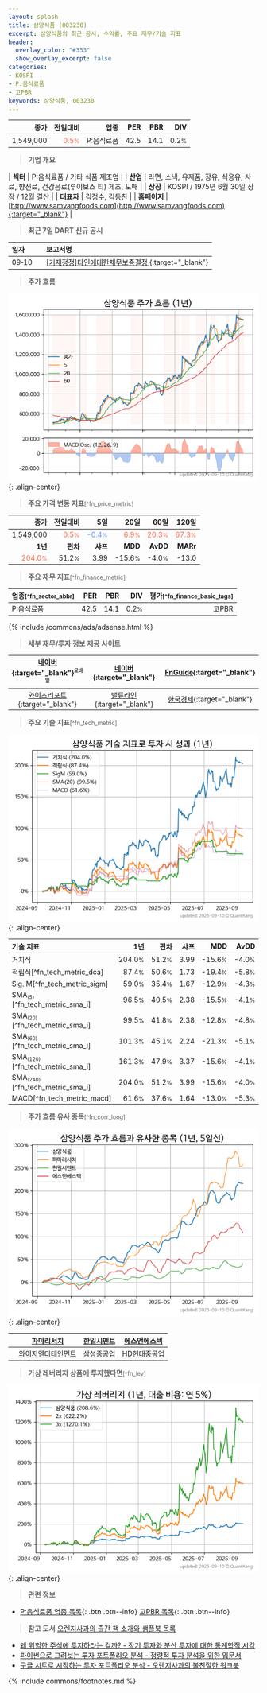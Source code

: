 ```yaml
---
layout: splash
title: 삼양식품 (003230)
excerpt: 삼양식품의 최근 공시, 수익률, 주요 재무/기술 지표
header:
  overlay_color: "#333"
  show_overlay_excerpt: false
categories:
- KOSPI
- P:음식료품
- 고PBR
keywords: 삼양식품, 003230
---
```


| **종가** | **전일대비** | **업종** | **PER** | **PBR** | **DIV** |
| -------: | -----------: | -------: | ------: | ------: | ------: |
| 1,549,000 | <span style="color: tomato">0.5<small>%</small></span> | P:음식료품 | 42.5 | 14.1 | 0.2<small>%</small> |

<!-- more -->


> **기업 개요**<a id="company"></a>

| <span style="white-space:nowrap;">**섹터**</span> | P:음식료품 / 기타 식품 제조업 |
| <span style="white-space:nowrap;">**산업**</span> | 라면, 스낵, 유제품, 장유, 식용유, 사료, 향신료, 건강음료(루이보스 티) 제조, 도매 |
| <span style="white-space:nowrap;">**상장**</span> | KOSPI / 1975년 6월 30일 상장 / 12월 결산 |
| <span style="white-space:nowrap;">**대표자**</span> | 김정수, 김동찬 |
| <span style="white-space:nowrap;">**홈페이지**</span> | [http://www.samyangfoods.com](http://www.samyangfoods.com){:target="_blank"} |


> **최근 7일 DART 신규 공시**<a id="dart"></a>

| **일자** |      | **보고서명** |
| :------- | :--- | :----------- |
| 09&#x2011;10 | | [[기재정정]타인에대한채무보증결정              ](https://dart.fss.or.kr/dsaf001/main.do?rcpNo=20250910800315){:target="_blank"} |


> **주가 흐름**<a id="price"></a>

![003230](/stock/images/003230.png){: .align-center}


> **주요 가격 변동 지표**<small>[^fn_price_metric]</small>

| **종가** | **전일대비** | **5일** | **20일** | **60일** | **120일** |
| -------: | -----------: | ------: | -------: | -------: | --------: |
| 1,549,000 | <span style="color: tomato">0.5<small>%</small></span> | <span style="color: cornflowerblue">-0.4<small>%</small></span> | <span style="color: tomato">6.9<small>%</small></span> | <span style="color: tomato">20.3<small>%</small></span> | <span style="color: tomato">67.3<small>%</small></span> |
| **1년** | **편차** | **샤프** | **MDD** | **AvDD** | **MARr** |
| <span style="color: tomato">204.0<small>%</small></span> | 51.2<small>%</small> | 3.99 | -15.6<small>%</small> | -4.0<small>%</small> | -13.0 |


> **주요 재무 지표**<small>[^fn_finance_metric]</small>

| **업종**<small>[^fn_sector_abbr]</small> | **PER** | **PBR** | **DIV** | **평가**<small>[^fn_finance_basic_tags]</small> |
| :--------------------------------------- | ------: | ------: | ------: | ----------------------------------------------: |
| P:음식료품 | 42.5 | 14.1 | 0.2<small>%</small> | 고PBR |



{% include /commons/ads/adsense.html %}

> **세부 재무/투자 정보 제공 사이트**

| [네이버](https://m.stock.naver.com/domestic/stock/003230/finance/summary){:target="_blank"}<sup><small>모바일</small></sup> | [네이버](https://finance.naver.com/item/coinfo.naver?code=003230){:target="_blank"} | [FnGuide](https://comp.fnguide.com/SVO2/ASP/SVD_Invest.asp?gicode=A003230&MenuYn=Y){:target="_blank"} |
| :---: | :---: | :---: |
| [와이즈리포트](https://comp.wisereport.co.kr/company/c1040001.aspx?cmp_cd=003230){:target="_blank"} | [밸류라인](https://www.valueline.co.kr/finance/summary/003230){:target="_blank"} | [한국경제](https://markets.hankyung.com/stock/003230/financial-summary){:target="_blank"} |


> **주요 기술 지표**<small>[^fn_tech_metric]</small>


![003230](/stock/images/003230_tech.png){: .align-center}

| **기술 지표** | **1년** | **편차** | **샤프** | **MDD** | **AvDD** |
| :------------ | ------: | -----------: | -------: | ------: | -------: |
| 거치식 | 204.0<small>%</small> | 51.2<small>%</small> | 3.99 | -15.6<small>%</small> | -4.0<small>%</small> |
| 적립식[^fn_tech_metric_dca] | 87.4<small>%</small> | 50.6<small>%</small> | 1.73 | -19.4<small>%</small> | -5.8<small>%</small> |
| Sig. M[^fn_tech_metric_sigm] | 59.0<small>%</small> | 35.4<small>%</small> | 1.67 | -12.9<small>%</small> | -4.3<small>%</small> |
| SMA<small><sub>(5)</sub></small>[^fn_tech_metric_sma_i] | 96.5<small>%</small> | 40.5<small>%</small> | 2.38 | -15.5<small>%</small> | -4.1<small>%</small> |
| SMA<small><sub>(20)</sub></small>[^fn_tech_metric_sma_i] | 99.5<small>%</small> | 41.8<small>%</small> | 2.38 | -12.8<small>%</small> | -4.8<small>%</small> |
| SMA<small><sub>(60)</sub></small>[^fn_tech_metric_sma_i] | 101.3<small>%</small> | 45.1<small>%</small> | 2.24 | -21.3<small>%</small> | -5.1<small>%</small> |
| SMA<small><sub>(120)</sub></small>[^fn_tech_metric_sma_i] | 161.3<small>%</small> | 47.9<small>%</small> | 3.37 | -15.6<small>%</small> | -4.1<small>%</small> |
| SMA<small><sub>(240)</sub></small>[^fn_tech_metric_sma_i] | 204.0<small>%</small> | 51.2<small>%</small> | 3.99 | -15.6<small>%</small> | -4.0<small>%</small> |
| MACD[^fn_tech_metric_macd] | 61.6<small>%</small> | 37.6<small>%</small> | 1.64 | -13.0<small>%</small> | -5.3<small>%</small> |


> **주가 흐름 유사 종목**<a id="corr"></a><small>[^fn_corr_long]</small>

![003230](/stock/images/003230_corr.png){: .align-center}

|       | [파마리서치](/214450/) | [한일시멘트](/300720/) | [에스앤에스텍](/101490/) |
| :---: | :------------------------------------: | :------------------------------------: | :------------------------------------: |
|       | [와이지엔터테인먼트](/122870/) | [삼성중공업](/010140/) | [HD현대중공업](/329180/) |


> **가상 레버리지 상품에 투자했다면**<a id="2x"></a><small>[^fn_lev]</small>

![003230](/stock/images/003230_2x.png){: .align-center}


> **관련 정보**

- [P:음식료품 업종 목록](/stats/sector/kospi_업종_음식료품_종목/){: .btn .btn--info} [고PBR 목록](/fn/fn_high_pbr/){: .btn .btn--info}

> **참고 도서** [오렌지사과의 출간 책 소개와 샘플북 목록](https://kongdori.tistory.com/691)

- [왜 위험한 주식에 투자하라는 걸까? - 장기 투자와 분산 투자에 대한 통계학적 시각](https://kongdori.tistory.com/421)
- [파이썬으로 그려보는 투자 포트폴리오 분석  - 정량적 투자 분석을 위한 입문서](https://kongdori.tistory.com/643)
- [구글 시트로 시작하는 투자 포트폴리오 분석 - 오렌지사과의 불친절한 워크북](https://kongdori.tistory.com/449)


{% include commons/footnotes.md %}